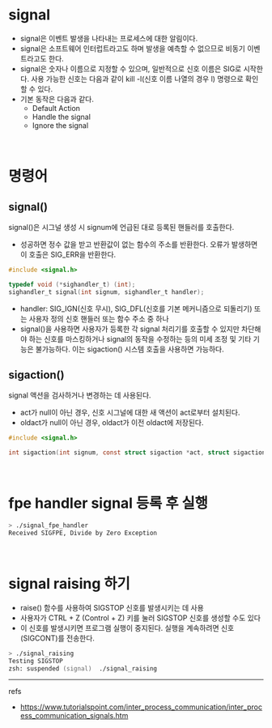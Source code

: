 # signal
- signal은 이벤트 발생을 나타내는 프로세스에 대한 알림이다. 
- signal은 소프트웨어 인터럽트라고도 하며 발생을 예측할 수 없으므로 비동기 이벤트라고도 한다.
- signal은 숫자나 이름으로 지정할 수 있으며, 일반적으로 신호 이름은 SIG로 시작한다. 사용 가능한 신호는 다음과 같이 kill -l(신호 이름 나열의 경우 l) 명령으로 확인할 수 있다.
- 기본 동작은 다음과 같다.
    - Default Action
    - Handle the signal
    - Ignore the signal


<br>

# 명령어 
## signal()
signal()은 시그널 생성 시 signum에 언급된 대로 등록된 핸들러를 호출한다. 
- 성공하면 정수 값을 받고 반환값이 없는 함수의 주소를 반환한다. 오류가 발생하면 이 호출은 SIG_ERR을 반환한다.
```c
#include <signal.h>

typedef void (*sighandler_t) (int);
sighandler_t signal(int signum, sighandler_t handler);
```
-  handler: SIG_IGN(신호 무시), SIG_DFL(신호를 기본 메커니즘으로 되돌리기) 또는 사용자 정의 신호 핸들러 또는 함수 주소 중 하나
- signal()을 사용하면 사용자가 등록한 각 signal 처리기를 호출할 수 있지만 차단해야 하는 신호를 마스킹하거나 signal의 동작을 수정하는 등의 미세 조정 및 기타 기능은 불가능하다. 이는 sigaction() 시스템 호출을 사용하면 가능하다.

## sigaction()
 signal 액션을 검사하거나 변경하는 데 사용된다. 
 - act가 null이 아닌 경우, 신호 시그널에 대한 새 액션이 act로부터 설치된다. 
 - oldact가 null이 아닌 경우, oldact가 이전 oldact에 저장된다.
```c
#include <signal.h>

int sigaction(int signum, const struct sigaction *act, struct sigaction *oldact)
```

<br>

# fpe handler signal 등록 후 실행 
```zsh
> ./signal_fpe_handler
Received SIGFPE, Divide by Zero Exception
```

<br>

# signal raising 하기 
- raise() 함수를 사용하여 SIGSTOP 신호를 발생시키는 데 사용
- 사용자가 CTRL + Z (Control + Z) 키를 눌러 SIGSTOP 신호를 생성할 수도 있다
- 이 신호를 발생시키면 프로그램 실행이 중지된다. 실행을 계속하려면 신호(SIGCONT)를 전송한다.
```zsh
> ./signal_raising
Testing SIGSTOP
zsh: suspended (signal)  ./signal_raising
```

---
refs
- https://www.tutorialspoint.com/inter_process_communication/inter_process_communication_signals.htm